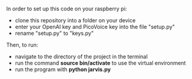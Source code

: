 In order to set up this code on your raspberry pi:

- clone this repository into a folder on your device
- enter your OpenAI key and PicoVoice key into the file "setup.py"
- rename "setup.py" to "keys.py"

Then, to run:

- navigate to the directory of the project in the terminal
- run the command **source bin/activate** to use the virtual environment
- run the program with **python jarvis.py**

  
